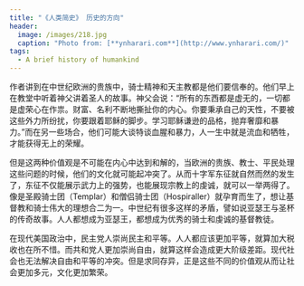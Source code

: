 ```yaml
---
title: "《人类简史》 历史的方向"
header:
  image: /images/218.jpg
  caption: "Photo from: [**ynharari.com**](http://www.ynharari.com/)"
tags:
  - A brief history of humankind
---
```




作者讲到在中世纪欧洲的贵族中，骑士精神和天主教都是他们要信奉的。他们早上在教堂中听着神父讲着圣人的故事。神父会说：“所有的东西都是虚无的，一切都是虚荣心在作祟。财富、名利不断地撕扯你的内心。你要秉承自己的天性，不要被这些外力所纷扰，你要跟着耶稣的脚步。学习耶稣谦逊的品格，抛弃奢靡和暴力。”而在另一些场合，他们可能大谈特谈血腥和暴力，人一生中就是流血和牺牲，才能获得无上的荣耀。

但是这两种价值观是不可能在内心中达到和解的，当欧洲的贵族、教士、平民处理这些问题的时候，他们的文化就可能起冲突了。从而十字军东征就自然而然的发生了，东征不仅能展示武力上的强势，也能展现宗教上的虔诚，就可以一举两得了。像是圣殿骑士团（Templar）和僧侣骑士团（Hospiraller）就孕育而生了，想让基督教和骑士伟大的理想合二为一。中世纪有很多这样的矛盾，譬如说亚瑟王与圣杯的传奇故事。人人都想成为亚瑟王，都想成为优秀的骑士和虔诚的基督教徒。

在现代美国政治中，民主党人崇尚民主和平等。人人都应该更加平等，就算加大税收也在所不惜。而共和党人更加崇尚自由，就算这样会造成更大阶级差距。现代社会也无法解决自由和平等的冲突。但是求同存异，正是这些不同的价值观从而让社会更加多元，文化更加繁荣。
